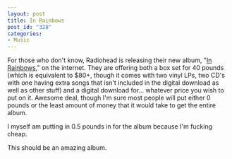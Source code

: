 ```yaml
--- 
layout: post
title: In Rainbows
post_id: "328"
categories:
- Music
---
```

For those who don't know, Radiohead is releasing their new album, "<a href="http://www.inrainbows.com/Store/Quickindex.html">In Rainbows</a>," on the internet.  They are offering both a box set for 40 pounds (which is equivalent to $80+, though it comes with two vinyl LPs, two CD's with one having extra songs that isn't included in the digital download as well as other stuff) and a digital download for... whatever price you wish to put on it.  Awesome deal, though I'm sure most people will put either 0 pounds or the least amount of money that it would take to get the entire album.

I myself am putting in 0.5 pounds in for the album because I'm fucking cheap.

This should be an amazing album.
